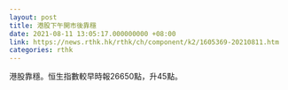 ```yaml
---
layout: post
title: 港股下午開市後靠穩
date: 2021-08-11 13:05:17.000000000 +08:00
link: https://news.rthk.hk/rthk/ch/component/k2/1605369-20210811.htm
categories: rthk
---
```


港股靠穩。恒生指數較早時報26650點，升45點。
